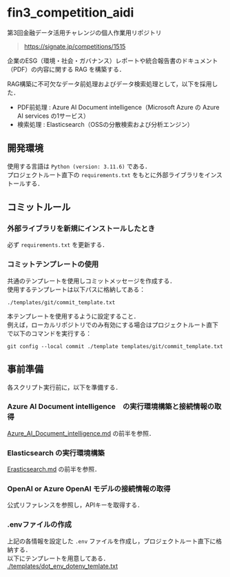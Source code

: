 # fin3_competition_aidi
第3回金融データ活用チャレンジの個人作業用リポジトリ
>https://signate.jp/competitions/1515

企業のESG（環境・社会・ガバナンス）レポートや統合報告書のドキュメント（PDF）の内容に関する RAG を構築する．

RAG構築に不可欠なデータ前処理およびデータ検索処理として，以下を採用した．
 - PDF前処理 : Azure AI Document intelligence（Microsoft Azure の Azure AI services の1サービス）
 - 検索処理 : Elasticsearch（OSSの分散検索および分析エンジン）

## 開発環境
使用する言語は `Python (version: 3.11.6)` である．  
プロジェクトルート直下の `requirements.txt` をもとに外部ライブラリをインストールする．

## コミットルール

### 外部ライブラリを新規にインストールしたとき
必ず `requirements.txt` を更新する．

### コミットテンプレートの使用
共通のテンプレートを使用しコミットメッセージを作成する．  
使用するテンプレートは以下パスに格納してある：
```
./templates/git/commit_template.txt
```
本テンプレートを使用するように設定すること．  
例えば，ローカルリポジトリでのみ有効にする場合はプロジェクトルート直下で以下のコマンドを実行する：
```
git config --local commit ./template templates/git/commit_template.txt
```

## 事前準備
各スクリプト実行前に，以下を準備する．

### Azure AI Document intelligence　の実行環境構築と接続情報の取得
[Azure_AI_Document_intelligence.md](./fin3_competition_aidi/docs/Azure_AI_Document_intelligence.md) の前半を参照．

### Elasticsearch の実行環境構築
[Erasticsearch.md](./fin3_competition_aidi/docs/elasticsearch.md) の前半を参照．

### OpenAI or Azure OpenAI モデルの接続情報の取得
公式リファレンスを参照し，APIキーを取得する．

### .envファイルの作成
上記の各情報を設定した `.env` ファイルを作成し，プロジェクトルート直下に格納する．  
以下にテンプレートを用意してある．  
[./templates/dot_env_dotenv_temlate.txt](./templates/dot_env/dotenv_template.txt)

